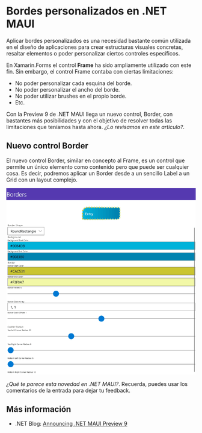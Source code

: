 # Bordes personalizados en .NET MAUI

Aplicar bordes personalizados es una necesidad bastante común utilizada en el diseño de aplicaciones para crear estructuras visuales concretas, resaltar elementos o poder personalizar ciertos controles específicos.

En Xamarin.Forms el control **Frame** ha sido ampliamente utilizado con este fin. Sin embargo, el control Frame contaba con ciertas limitaciones:
- No poder personalizar cada esquina del borde.
- No poder personalizar el ancho del borde.
- No poder utilizar brushes en el propio borde.
- Etc.

Con la Preview 9 de .NET MAUI llega un nuevo control, Border, con bastantes más posibilidades y con el objetivo de resolver todas las limitaciones que teníamos hasta ahora. _¿Lo revisamos en este artículo?_.

## Nuevo control Border

El nuevo control Border, similar en concepto al Frame, es un control que permite un único elemento como contenido pero que puede ser cualquier cosa. Es decir, podremos aplicar un Border desde a un sencillo Label a un Grid con un layout complejo.

![.NET MAUI Border](maui-border.gif)

_¿Qué te parece esta novedad en .NET MAUI?_. Recuerda, puedes usar los comentarios de la entrada para dejar tu feedback.

## Más información

* .NET Blog: [Announcing .NET MAUI Preview 9](https://devblogs.microsoft.com/dotnet/announcing-net-maui-preview-9/)